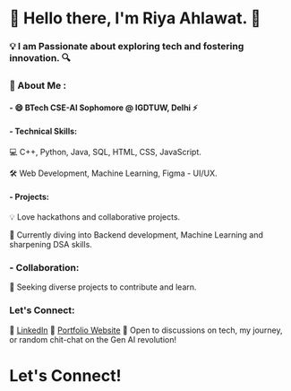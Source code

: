 # 🌟 Hello there, I'm Riya Ahlawat. 👋

### 💡 I am Passionate about exploring tech and fostering innovation. 🔍

### 🔭 About Me : 

#### - 😄 BTech CSE-AI Sophomore @ IGDTUW, Delhi ⚡

#### - Technical Skills: 
💻 C++, Python, Java, SQL, HTML, CSS, JavaScript.

🛠️ Web Development, Machine Learning, Figma - UI/UX.

#### - Projects: 
💡 Love hackathons and collaborative projects.

🎯 Currently diving into Backend development, Machine Learning and sharpening DSA skills.

### - Collaboration: 
🤝 Seeking diverse projects to contribute and learn.

### Let's Connect:
🔗 [LinkedIn](https://www.linkedin.com/in/tech-explorer-riyaaa/)
🔗 [Portfolio Website](https://tech-explorer-riyaaa.github.io/Riya-Ahlawat-Developer-Portfolio/)
🚀 Open to discussions on tech, my journey, or random chit-chat on the Gen AI revolution!

# Let's Connect!


<!--
**tech-explorer-riyaaa/tech-explorer-riyaaa** is a ✨ _special_ ✨ repository because its `README.md` (this file) appears on your GitHub profile.

Here are some ideas to get you started:

-  I’m currently working on ...
- 🌱 I’m currently learning ...
- 👯 I’m looking to collaborate on ...
- 🤔 I’m looking for help with ...
- 💬 Ask me about ...
- 📫 How to reach me: ...
-  Pronouns: ...
-  Fun fact: ...
-->
